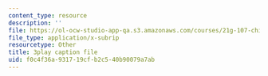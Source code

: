 ```yaml
---
content_type: resource
description: ''
file: https://ol-ocw-studio-app-qa.s3.amazonaws.com/courses/21g-107-chinese-i-streamlined-fall-2014/f0c4f36a931719cfb2c540b90079a7ab_FtIdQUcZlWU.srt
file_type: application/x-subrip
resourcetype: Other
title: 3play caption file
uid: f0c4f36a-9317-19cf-b2c5-40b90079a7ab
---
```

